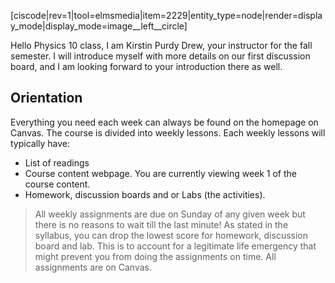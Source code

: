 [ciscode|rev=1|tool=elmsmedia|item=2229|entity_type=node|render=display_mode|display_mode=image__left__circle]

Hello Physics 10 class, I am Kirstin Purdy Drew, your instructor for the fall semester. I will introduce myself with more details on our first discussion board, and  I am looking forward to your introduction there as well.

## Orientation

Everything you need each week can always be found on the homepage on Canvas. The course is divided into weekly lessons. Each weekly lessons will typically have:

* List of readings
* Course content webpage. You are currently viewing week 1 of the course content.
* Homework, discussion boards and or Labs \(the activities\). 

> All weekly assignments are due on Sunday of any given week but there is no reasons to wait till the last minute! As stated in the syllabus, you can drop the lowest score for homework, discussion board and lab. This is to account for a legitimate life emergency that might prevent you from doing the assignments on time. All assignments are on Canvas.



